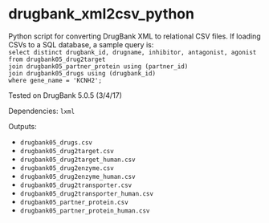 # drugbank_xml2csv_python
Python script for converting DrugBank XML to relational CSV files. If loading CSVs to a SQL database, a sample query is:  
`select distinct drugbank_id, drugname, inhibitor, antagonist, agonist`  
`from drugbank05_drug2target`  
`join drugbank05_partner_protein using (partner_id)`  
`join drugbank05_drugs using (drugbank_id)`  
`where gene_name = 'KCNH2';`

Tested on DrugBank 5.0.5 (3/4/17)

Dependencies: `lxml` 

Outputs:  
- `drugbank05_drugs.csv`
- `drugbank05_drug2target.csv`
- `drugbank05_drug2target_human.csv`
- `drugbank05_drug2enzyme.csv`
- `drugbank05_drug2enzyme_human.csv`
- `drugbank05_drug2transporter.csv`
- `drugbank05_drug2transporter_human.csv`
- `drugbank05_partner_protein.csv`
- `drugbank05_partner_protein_human.csv`
